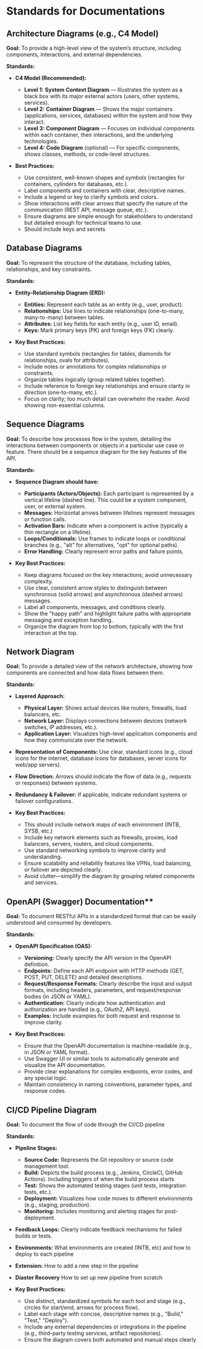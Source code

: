 # Standards for Documentations

## Architecture Diagrams (e.g., C4 Model)

**Goal:** To provide a high-level view of the system’s structure, including components, interactions, and external dependencies.

**Standards:**

- **C4 Model (Recommended):**
  - **Level 1:** **System Context Diagram** — Illustrates the system as a black box with its major external actors (users, other systems, services).
  - **Level 2:** **Container Diagram** — Shows the major containers (applications, services, databases) within the system and how they interact.
  - **Level 3:** **Component Diagram** — Focuses on individual components within each container, their interactions, and the underlying technologies.
  - **Level 4:** **Code Diagram** (optional) — For specific components, shows classes, methods, or code-level structures.

- **Best Practices:**
  - Use consistent, well-known shapes and symbols (rectangles for containers, cylinders for databases, etc.).
  - Label components and containers with clear, descriptive names.
  - Include a legend or key to clarify symbols and colors.
  - Show interactions with clear arrows that specify the nature of the communication (REST API, message queue, etc.).
  - Ensure diagrams are simple enough for stakeholders to understand but detailed enough for technical teams to use.
  - Should include keys and secrets

## Database Diagrams

**Goal:** To represent the structure of the database, including tables, relationships, and key constraints.

**Standards:**

- **Entity-Relationship Diagram (ERD):**
  - **Entities:** Represent each table as an entity (e.g., user, product).
  - **Relationships:** Use lines to indicate relationships (one-to-many, many-to-many) between tables.
  - **Attributes:** List key fields for each entity (e.g., user ID, email).
  - **Keys:** Mark primary keys (PK) and foreign keys (FK) clearly.

- **Key Best Practices:**
  - Use standard symbols (rectangles for tables, diamonds for relationships, ovals for attributes).
  - Include notes or annotations for complex relationships or constraints.
  - Organize tables logically (group related tables together).
  - Include reference to foreign key relationships and ensure clarity in direction (one-to-many, etc.).
  - Focus on clarity; too much detail can overwhelm the reader. Avoid showing non-essential columns.

## Sequence Diagrams

**Goal:** To describe how processes flow in the system, detailing the interactions between components or objects in a particular use case or feature. There should be a sequence diagram for the key features of the API.

**Standards:**

- **Sequence Diagram should have:**
  - **Participants (Actors/Objects):** Each participant is represented by a vertical lifeline (dashed line). This could be a system component, user, or external system.
  - **Messages:** Horizontal arrows between lifelines represent messages or function calls.
  - **Activation Bars:** Indicate when a component is active (typically a thin rectangle on a lifeline).
  - **Loops/Conditionals:** Use frames to indicate loops or conditional branches (e.g., "alt" for alternatives, "opt" for optional paths).
  - **Error Handling:** Clearly represent error paths and failure points.

- **Key Best Practices:**
  - Keep diagrams focused on the key interactions; avoid unnecessary complexity.
  - Use clear, consistent arrow styles to distinguish between synchronous (solid arrows) and asynchronous (dashed arrows) messages.
  - Label all components, messages, and conditions clearly.
  - Show the "happy path" and highlight failure paths with appropriate messaging and exception handling.
  - Organize the diagram from top to bottom, typically with the first interaction at the top.

## Network Diagram

**Goal:** To provide a detailed view of the network architecture, showing how components are connected and how data flows between them.

**Standards:**

- **Layered Approach:**
  - **Physical Layer:** Shows actual devices like routers, firewalls, load balancers, etc.
  - **Network Layer:** Displays connections between devices (network switches, IP addresses, etc.).
  - **Application Layer:** Visualizes high-level application components and how they communicate over the network.
- **Representation of Components:** Use clear, standard icons (e.g., cloud icons for the internet, database icons for databases, server icons for web/app servers).
- **Flow Direction:** Arrows should indicate the flow of data (e.g., requests or responses) between systems.
- **Redundancy & Failover:** If applicable, indicate redundant systems or failover configurations.

- **Key Best Practices:**
  - This should include network maps of each environment (INTB, SYSB, etc.)
  - Include key network elements such as firewalls, proxies, load balancers, servers, routers, and cloud components.
  - Use standard networking symbols to improve clarity and understanding.
  - Ensure scalability and reliability features like VPNs, load balancing, or failover are depicted clearly.
  - Avoid clutter—simplify the diagram by grouping related components and services.

## OpenAPI (Swagger) Documentation**

**Goal:** To document RESTful APIs in a standardized format that can be easily understood and consumed by developers.

**Standards:**

- **OpenAPI Specification (OAS):**
  - **Versioning:** Clearly specify the API version in the OpenAPI definition.
  - **Endpoints:** Define each API endpoint with HTTP methods (GET, POST, PUT, DELETE) and detailed descriptions.
  - **Request/Response Formats:** Clearly describe the input and output formats, including headers, parameters, and request/response bodies (in JSON or YAML).
  - **Authentication:** Clearly indicate how authentication and authorization are handled (e.g., OAuth2, API keys).
  - **Examples:** Include examples for both request and response to improve clarity.
  
- **Key Best Practices:**
  - Ensure that the OpenAPI documentation is machine-readable (e.g., in JSON or YAML format).
  - Use Swagger UI or similar tools to automatically generate and visualize the API documentation.
  - Provide clear explanations for complex endpoints, error codes, and any special logic.
  - Maintain consistency in naming conventions, parameter types, and response codes.

## CI/CD Pipeline Diagram

**Goal:** To document the flow of code through the CI/CD pipeline

**Standards:**

- **Pipeline Stages:**
  - **Source Code:** Represents the Git repository or source code management tool.
  - **Build:** Depicts the build process (e.g., Jenkins, CircleCI, GitHub Actions). Including triggers of when the build process starts
  - **Test:** Shows the automated testing stages (unit tests, integration tests, etc.).
  - **Deployment:** Visualizes how code moves to different environments (e.g., staging, production).
  - **Monitoring:** Includes monitoring and alerting stages for post-deployment.
- **Feedback Loops:** Clearly indicate feedback mechanisms for failed builds or tests.
- **Environments:** What environments are created (INTB, etc) and how to deploy to each pipeline
- **Extension:** How to add a new step in the pipeline
- **Diaster Recovery** How to set up new pipeline from scratch

- **Key Best Practices:**
  - Use distinct, standardized symbols for each tool and stage (e.g., circles for start/end, arrows for process flow).
  - Label each stage with concise, descriptive names (e.g., "Build," "Test," "Deploy").
  - Include any external dependencies or integrations in the pipeline (e.g., third-party testing services, artifact repositories).
  - Ensure the diagram covers both automated and manual steps clearly
